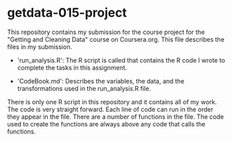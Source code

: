 # getdata-015-project
This repository contains my submission for the course project for the "Getting and Cleaning Data"
course on Coursera.org. This file describes the files in my submission.

- 'run_analysis.R': The R script is called that contains the R code I wrote to complete the tasks in this assignment.

- 'CodeBook.md': Describes the variables, the data, and the transformations used in the run_analysis.R file.

There is only one R script in this repository and it contains all of my work. The code is very 
straight forward. Each line of code can run in the order they appear in the file. There are a 
number of functions in the file. The code used to create the functions are always above any 
code that calls the functions.